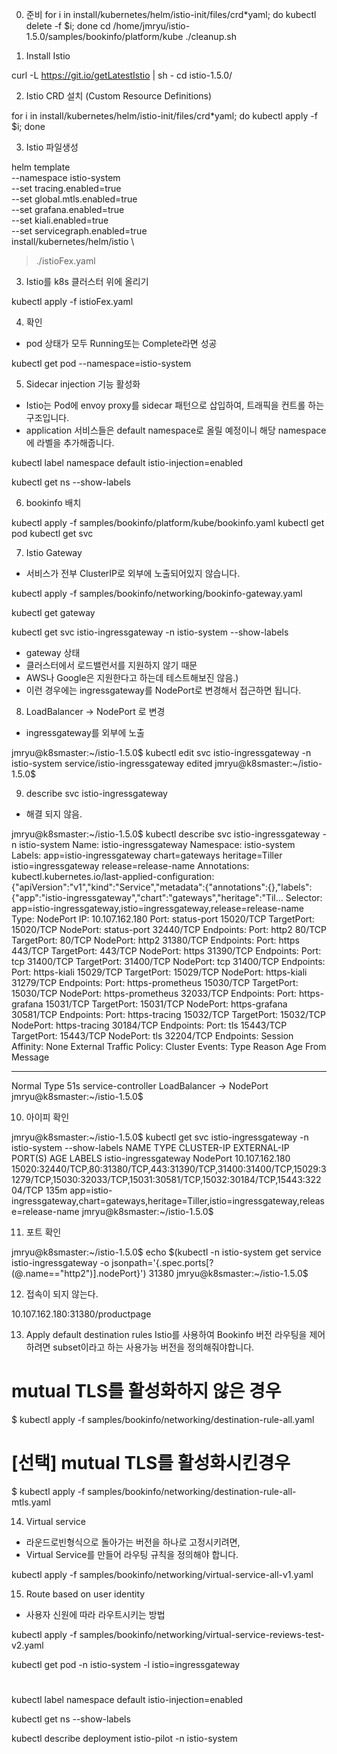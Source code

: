 
0. 준비 
for i in install/kubernetes/helm/istio-init/files/crd*yaml; do kubectl delete -f $i; done
cd /home/jmryu/istio-1.5.0/samples/bookinfo/platform/kube
./cleanup.sh 


1. Install Istio

curl -L https://git.io/getLatestIstio | sh -
cd istio-1.5.0/

2. Istio CRD 설치 (Custom Resource Definitions)

for i in install/kubernetes/helm/istio-init/files/crd*yaml; do kubectl apply -f $i; done


3. Istio 파일생성 

helm template \
--namespace istio-system \
--set tracing.enabled=true \
--set global.mtls.enabled=true \
--set grafana.enabled=true \
--set kiali.enabled=true \
--set servicegraph.enabled=true \
install/kubernetes/helm/istio \
> ./istioFex.yaml

3. Istio를 k8s 클러스터 위에 올리기 

kubectl apply -f istioFex.yaml

4. 확인 
- pod 상태가 모두 Running또는 Complete라면 성공

kubectl get pod --namespace=istio-system

5. Sidecar injection 기능 활성화
- Istio는 Pod에 envoy proxy를 sidecar 패턴으로 삽입하여, 트래픽을 컨트롤 하는 구조입니다.
- application 서비스들은 default namespace로 올릴 예정이니 해당 namespace에 라벨을 추가해줍니다.

kubectl label namespace default istio-injection=enabled

kubectl get ns --show-labels

6. bookinfo 배치

kubectl apply -f samples/bookinfo/platform/kube/bookinfo.yaml
kubectl get pod
kubectl get svc


7. Istio Gateway
- 서비스가 전부 ClusterIP로 외부에 노출되어있지 않습니다.

kubectl apply -f samples/bookinfo/networking/bookinfo-gateway.yaml

kubectl get gateway

kubectl get svc istio-ingressgateway -n istio-system --show-labels

- gateway <pending>상태
- 클러스터에서 로드밸런서를 지원하지 않기 때문
- AWS나 Google은 지원한다고 하는데 테스트해보진 않음.)
- 이런 경우에는 ingressgateway를 NodePort로 변경해서 접근하면 됩니다.


8. LoadBalancer -> NodePort 로 변경 
- ingressgateway를 외부에 노출 

jmryu@k8smaster:~/istio-1.5.0$ kubectl edit svc istio-ingressgateway -n istio-system
service/istio-ingressgateway edited
jmryu@k8smaster:~/istio-1.5.0$ 

9. describe svc istio-ingressgateway
- 해결 되지 않음. 

jmryu@k8smaster:~/istio-1.5.0$ kubectl describe svc istio-ingressgateway -n istio-system
Name:                     istio-ingressgateway
Namespace:                istio-system
Labels:                   app=istio-ingressgateway
                          chart=gateways
                          heritage=Tiller
                          istio=ingressgateway
                          release=release-name
Annotations:              kubectl.kubernetes.io/last-applied-configuration:
                            {"apiVersion":"v1","kind":"Service","metadata":{"annotations":{},"labels":{"app":"istio-ingressgateway","chart":"gateways","heritage":"Til...
Selector:                 app=istio-ingressgateway,istio=ingressgateway,release=release-name
Type:                     NodePort
IP:                       10.107.162.180
Port:                     status-port  15020/TCP
TargetPort:               15020/TCP
NodePort:                 status-port  32440/TCP
Endpoints:                <none>
Port:                     http2  80/TCP
TargetPort:               80/TCP
NodePort:                 http2  31380/TCP
Endpoints:                <none>
Port:                     https  443/TCP
TargetPort:               443/TCP
NodePort:                 https  31390/TCP
Endpoints:                <none>
Port:                     tcp  31400/TCP
TargetPort:               31400/TCP
NodePort:                 tcp  31400/TCP
Endpoints:                <none>
Port:                     https-kiali  15029/TCP
TargetPort:               15029/TCP
NodePort:                 https-kiali  31279/TCP
Endpoints:                <none>
Port:                     https-prometheus  15030/TCP
TargetPort:               15030/TCP
NodePort:                 https-prometheus  32033/TCP
Endpoints:                <none>
Port:                     https-grafana  15031/TCP
TargetPort:               15031/TCP
NodePort:                 https-grafana  30581/TCP
Endpoints:                <none>
Port:                     https-tracing  15032/TCP
TargetPort:               15032/TCP
NodePort:                 https-tracing  30184/TCP
Endpoints:                <none>
Port:                     tls  15443/TCP
TargetPort:               15443/TCP
NodePort:                 tls  32204/TCP
Endpoints:                <none>
Session Affinity:         None
External Traffic Policy:  Cluster
Events:
  Type    Reason  Age   From                Message
  ----    ------  ----  ----                -------
  Normal  Type    51s   service-controller  LoadBalancer -> NodePort
jmryu@k8smaster:~/istio-1.5.0$ 

10. 아이피 확인 

jmryu@k8smaster:~/istio-1.5.0$ kubectl get svc istio-ingressgateway -n istio-system --show-labels
NAME                   TYPE       CLUSTER-IP       EXTERNAL-IP   PORT(S)                                                                                                                                      AGE    LABELS
istio-ingressgateway   NodePort   10.107.162.180   <none>        15020:32440/TCP,80:31380/TCP,443:31390/TCP,31400:31400/TCP,15029:31279/TCP,15030:32033/TCP,15031:30581/TCP,15032:30184/TCP,15443:32204/TCP   135m   app=istio-ingressgateway,chart=gateways,heritage=Tiller,istio=ingressgateway,release=release-name
jmryu@k8smaster:~/istio-1.5.0$ 


11. 포트 확인

jmryu@k8smaster:~/istio-1.5.0$ echo $(kubectl -n istio-system get service istio-ingressgateway -o jsonpath='{.spec.ports[?(@.name=="http2")].nodePort}')
31380
jmryu@k8smaster:~/istio-1.5.0$ 

12. 접속이 되지 않는다. 

10.107.162.180:31380/productpage

13. Apply default destination rules
Istio를 사용하여 Bookinfo 버전 라우팅을 제어하려면 subset이라고 하는 사용가능 버전을 정의해줘야합니다.

# mutual TLS를 활성화하지 않은 경우
$ kubectl apply -f samples/bookinfo/networking/destination-rule-all.yaml

# [선택] mutual TLS를 활성화시킨경우
$ kubectl apply -f samples/bookinfo/networking/destination-rule-all-mtls.yaml

14. Virtual service
- 라운드로빈형식으로 돌아가는 버전을 하나로 고정시키려면,
- Virtual Service를 만들어 라우팅 규칙을 정의해야 합니다.

kubectl apply -f samples/bookinfo/networking/virtual-service-all-v1.yaml

15. Route based on user identity
- 사용자 신원에 따라 라우트시키는 방법

kubectl apply -f samples/bookinfo/networking/virtual-service-reviews-test-v2.yaml

kubectl get pod -n istio-system -l istio=ingressgateway



# 

kubectl label namespace default istio-injection=enabled

kubectl get ns --show-labels

kubectl describe deployment istio-pilot -n istio-system
